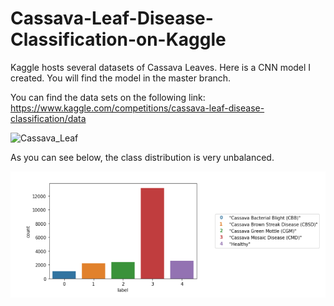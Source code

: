 # Cassava-Leaf-Disease-Classification-on-Kaggle
Kaggle hosts several datasets of Cassava Leaves. Here is a CNN model I created. You will find the model in the master branch.

You can find the data sets on the following link: https://www.kaggle.com/competitions/cassava-leaf-disease-classification/data

![Cassava_Leaf](https://github.com/MK2345/Cassava-Leaf-Disease-Classification-on-Kaggle/assets/24621381/43a0a841-f215-4345-99f6-a0c77eee7b0e)


As you can see below, the class distribution is very unbalanced.

<img src="images/class_distribution.png">
